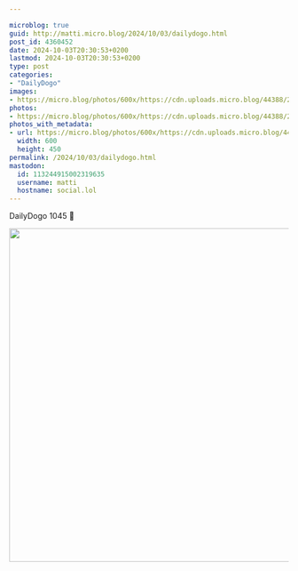 ```yaml
---

microblog: true
guid: http://matti.micro.blog/2024/10/03/dailydogo.html
post_id: 4360452
date: 2024-10-03T20:30:53+0200
lastmod: 2024-10-03T20:30:53+0200
type: post
categories:
- "DailyDogo"
images:
- https://micro.blog/photos/600x/https://cdn.uploads.micro.blog/44388/2024/256e41cd14a640e09c472a72877a0d62.jpg
photos:
- https://micro.blog/photos/600x/https://cdn.uploads.micro.blog/44388/2024/256e41cd14a640e09c472a72877a0d62.jpg
photos_with_metadata:
- url: https://micro.blog/photos/600x/https://cdn.uploads.micro.blog/44388/2024/256e41cd14a640e09c472a72877a0d62.jpg
  width: 600
  height: 450
permalink: /2024/10/03/dailydogo.html
mastodon:
  id: 113244915002319635
  username: matti
  hostname: social.lol
---
```

DailyDogo 1045 🐶

<img src="/media/uploads/2024/256e41cd14a640e09c472a72877a0d62.jpg" width="600" alt="" />
